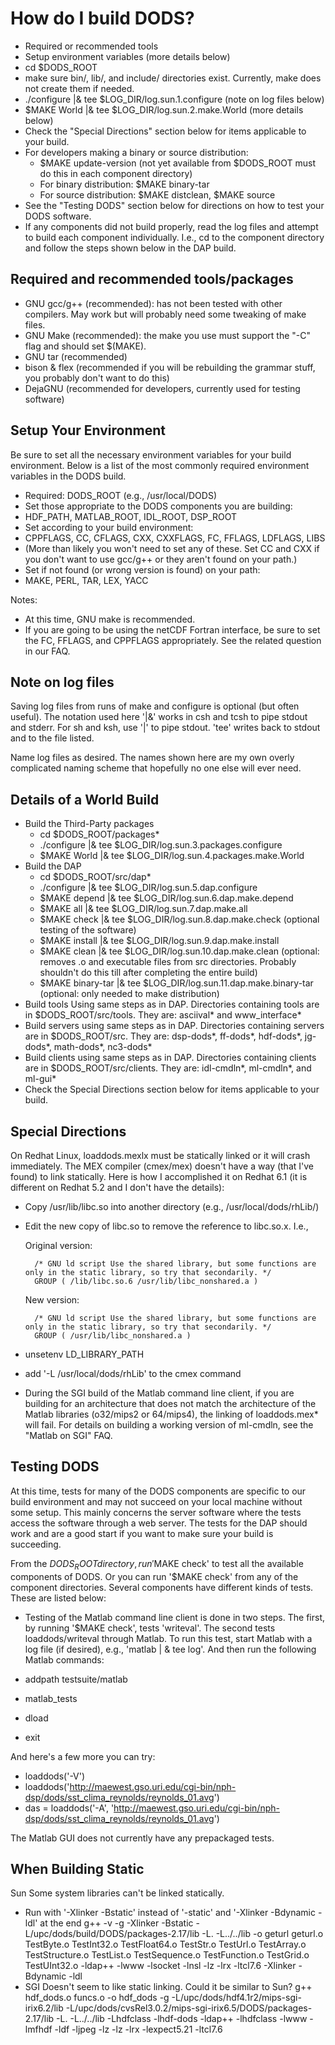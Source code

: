 # How do I build DODS?

* Required or recommended tools
* Setup environment variables (more details below)
* cd $DODS_ROOT
* make sure bin/, lib/, and include/ directories exist. Currently, make does not create them if needed.
* ./configure |& tee $LOG_DIR/log.sun.1.configure (note on log files below)
* $MAKE World |& tee $LOG_DIR/log.sun.2.make.World (more details below)
* Check the "Special Directions" section below for items applicable to your build.
* For developers making a binary or source distribution:
  * $MAKE update-version (not yet available from $DODS_ROOT must do this in each component directory)
  * For binary distribution: $MAKE binary-tar
  * For source distribution: $MAKE distclean, $MAKE source
* See the "Testing DODS" section below for directions on how to test your DODS software.
* If any components did not build properly, read the log files and attempt to build each component individually. I.e., cd to the component directory and follow the steps shown below in the DAP build.

## Required and recommended tools/packages

* GNU gcc/g++ (recommended): has not been tested with other compilers. May work but will probably need some tweaking of make files.
* GNU Make (recommended): the make you use must support the "-C" flag and should set $(MAKE).
* GNU tar (recommended)
* bison & flex (recommended if you will be rebuilding the grammar stuff, you probably don't want to do this)
* DejaGNU (recommended for developers, currently used for testing software)

## Setup Your Environment

Be sure to set all the necessary environment variables for your build environment. Below is a list of the most commonly required environment variables in the DODS build.

* Required: DODS_ROOT (e.g., /usr/local/DODS)
* Set those appropriate to the DODS components you are building:
* HDF_PATH, MATLAB_ROOT, IDL_ROOT, DSP_ROOT
* Set according to your build environment:
* CPPFLAGS, CC, CFLAGS, CXX, CXXFLAGS, FC, FFLAGS, LDFLAGS, LIBS
* (More than likely you won't need to set any of these. Set CC and CXX if you don't want to use gcc/g++ or they aren't found on your path.)
* Set if not found (or wrong version is found) on your path:
* MAKE, PERL, TAR, LEX, YACC

Notes:

* At this time, GNU make is recommended.
* If you are going to be using the netCDF Fortran interface, be sure to set the FC, FFLAGS, and CPPFLAGS appropriately. See the related question in our FAQ.

## Note on log files

Saving log files from runs of make and configure is optional (but often useful). The notation used here '|&' works in csh and tcsh to pipe stdout and stderr. For sh and ksh, use '|' to pipe stdout. 'tee' writes back to stdout and to the file listed.

Name log files as desired. The names shown here are my own overly complicated naming scheme that hopefully no one else will ever need.

## Details of a World Build

* Build the Third-Party packages
  * cd $DODS_ROOT/packages*
  * ./configure |& tee $LOG_DIR/log.sun.3.packages.configure
  * $MAKE World |& tee $LOG_DIR/log.sun.4.packages.make.World
* Build the DAP
  * cd $DODS_ROOT/src/dap*
  * ./configure |& tee $LOG_DIR/log.sun.5.dap.configure
  * $MAKE depend |& tee $LOG_DIR/log.sun.6.dap.make.depend
  * $MAKE all |& tee $LOG_DIR/log.sun.7.dap.make.all
  * $MAKE check |& tee $LOG_DIR/log.sun.8.dap.make.check (optional testing of the software)
  * $MAKE install |& tee $LOG_DIR/log.sun.9.dap.make.install
  * $MAKE clean |& tee $LOG_DIR/log.sun.10.dap.make.clean (optional: removes .o and executable files from src directories. Probably shouldn't do this till after completing the entire build)
  * $MAKE binary-tar |& tee $LOG_DIR/log.sun.11.dap.make.binary-tar (optional: only needed to make distribution)
* Build tools Using same steps as in DAP. Directories containing tools are in $DODS_ROOT/src/tools. They are: asciival* and www_interface*
* Build servers using same steps as in DAP. Directories containing servers are in $DODS_ROOT/src. They are: dsp-dods*, ff-dods*, hdf-dods*, jg-dods*, math-dods*, nc3-dods*
* Build clients using same steps as in DAP. Directories containing clients are in $DODS_ROOT/src/clients. They are: idl-cmdln*, ml-cmdln*, and ml-gui*
* Check the Special Directions section below for items applicable to your build.

## Special Directions

On Redhat Linux, loaddods.mexlx must be statically linked or it will crash immediately. The MEX compiler (cmex/mex) doesn't have a way (that I've found) to link statically. Here is how I accomplished it on Redhat 6.1 (it is different on Redhat 5.2 and I don't have the details):

* Copy /usr/lib/libc.so into another directory (e.g., /usr/local/dods/rhLib/)
* Edit the new copy of libc.so to remove the reference to libc.so.x. I.e.,

    Original version:


        /* GNU ld script Use the shared library, but some functions are only in the static library, so try that secondarily. */ 
        GROUP ( /lib/libc.so.6 /usr/lib/libc_nonshared.a )

    New version:

        /* GNU ld script Use the shared library, but some functions are only in the static library, so try that secondarily. */
        GROUP ( /usr/lib/libc_nonshared.a )

* unsetenv LD_LIBRARY_PATH
* add '-L /usr/local/dods/rhLib' to the cmex command
* During the SGI build of the Matlab command line client, if you are building for an architecture that does not match the architecture of the Matlab libraries (o32/mips2 or 64/mips4), the linking of loaddods.mex* will fail. For details on building a working version of ml-cmdln, see the "Matlab on SGI" FAQ.

## Testing DODS

At this time, tests for many of the DODS components are specific to our build environment and may not succeed on your local machine without some setup. This mainly concerns the server software where the tests access the software through a web server. The tests for the DAP should work and are a good start if you want to make sure your build is succeeding.

From the $DODS_ROOT directory, run '$MAKE check' to test all the available components of DODS. Or you can run '$MAKE check' from any of the component directories. Several components have different kinds of tests. These are listed below:

* Testing of the Matlab command line client is done in two steps. The first, by running '$MAKE check', tests 'writeval'. The second tests loaddods/writeval through Matlab. To run this test, start Matlab with a log file (if desired), e.g., 'matlab | & tee log'. And then run the following Matlab commands:

* addpath testsuite/matlab
* matlab_tests
* dload
* exit

And here's a few more you can try:

* loaddods('-V')
* loaddods('http://maewest.gso.uri.edu/cgi-bin/nph-dsp/dods/sst_clima_reynolds/reynolds_01.avg')
* das = loaddods('-A', 'http://maewest.gso.uri.edu/cgi-bin/nph-dsp/dods/sst_clima_reynolds/reynolds_01.avg')

The Matlab GUI does not currently have any prepackaged tests.

## When Building Static

Sun Some system libraries can't be linked statically.

* Run with '-Xlinker -Bstatic' instead of '-static' and '-Xlinker -Bdynamic -ldl' at the end g++ -v -g -Xlinker -Bstatic -L/upc/dods/build/DODS/packages-2.17/lib -L. -L../../lib -o geturl geturl.o TestByte.o TestInt32.o TestFloat64.o TestStr.o TestUrl.o TestArray.o TestStructure.o TestList.o TestSequence.o TestFunction.o TestGrid.o TestUInt32.o -ldap++ -lwww -lsocket -lnsl -lz -lrx -ltcl7.6 -Xlinker -Bdynamic -ldl
* SGI Doesn't seem to like static linking. Could it be similar to Sun? g++ hdf_dods.o funcs.o -o hdf_dods -g -L/upc/dods/hdf4.1r2/mips-sgi-irix6.2/lib -L/upc/dods/cvsRel3.0.2/mips-sgi-irix6.5/DODS/packages-2.17/lib -L. -L../../lib -Lhdfclass -lhdf-dods -ldap++ -lhdfclass -lwww -lmfhdf -ldf -ljpeg -lz -lz -lrx -lexpect5.21 -ltcl7.6